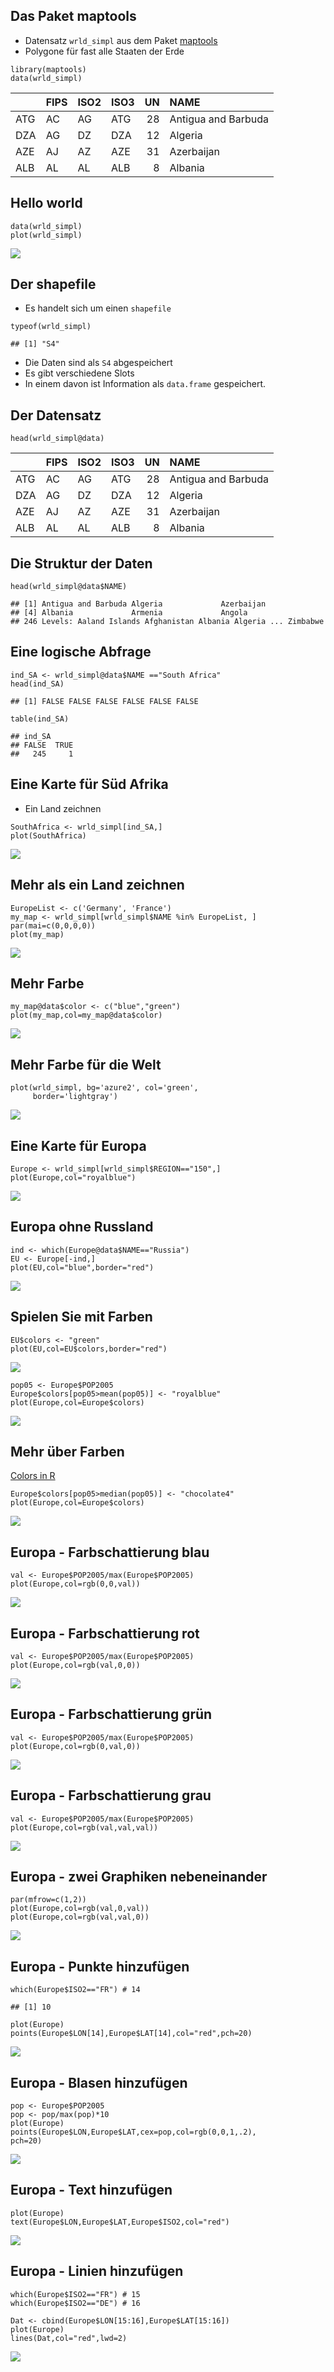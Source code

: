 Das Paket maptools
------------------

-   Datensatz `wrld_simpl` aus dem Paket
    [maptools](https://cran.r-project.org/web/packages/maptools/index.html)
-   Polygone für fast alle Staaten der Erde

<!-- -->

    library(maptools)
    data(wrld_simpl)

<table>
<thead>
<tr class="header">
<th></th>
<th align="left">FIPS</th>
<th align="left">ISO2</th>
<th align="left">ISO3</th>
<th align="right">UN</th>
<th align="left">NAME</th>
</tr>
</thead>
<tbody>
<tr class="odd">
<td>ATG</td>
<td align="left">AC</td>
<td align="left">AG</td>
<td align="left">ATG</td>
<td align="right">28</td>
<td align="left">Antigua and Barbuda</td>
</tr>
<tr class="even">
<td>DZA</td>
<td align="left">AG</td>
<td align="left">DZ</td>
<td align="left">DZA</td>
<td align="right">12</td>
<td align="left">Algeria</td>
</tr>
<tr class="odd">
<td>AZE</td>
<td align="left">AJ</td>
<td align="left">AZ</td>
<td align="left">AZE</td>
<td align="right">31</td>
<td align="left">Azerbaijan</td>
</tr>
<tr class="even">
<td>ALB</td>
<td align="left">AL</td>
<td align="left">AL</td>
<td align="left">ALB</td>
<td align="right">8</td>
<td align="left">Albania</td>
</tr>
</tbody>
</table>

Hello world
-----------

    data(wrld_simpl)
    plot(wrld_simpl)

![](maptools_files/figure-markdown_strict/unnamed-chunk-4-1.png)<!-- -->

Der shapefile
-------------

-   Es handelt sich um einen `shapefile`

<!-- -->

    typeof(wrld_simpl)

    ## [1] "S4"

-   Die Daten sind als `S4` abgespeichert
-   Es gibt verschiedene Slots
-   In einem davon ist Information als `data.frame` gespeichert.

Der Datensatz
-------------

    head(wrld_simpl@data)

<table>
<thead>
<tr class="header">
<th></th>
<th align="left">FIPS</th>
<th align="left">ISO2</th>
<th align="left">ISO3</th>
<th align="right">UN</th>
<th align="left">NAME</th>
</tr>
</thead>
<tbody>
<tr class="odd">
<td>ATG</td>
<td align="left">AC</td>
<td align="left">AG</td>
<td align="left">ATG</td>
<td align="right">28</td>
<td align="left">Antigua and Barbuda</td>
</tr>
<tr class="even">
<td>DZA</td>
<td align="left">AG</td>
<td align="left">DZ</td>
<td align="left">DZA</td>
<td align="right">12</td>
<td align="left">Algeria</td>
</tr>
<tr class="odd">
<td>AZE</td>
<td align="left">AJ</td>
<td align="left">AZ</td>
<td align="left">AZE</td>
<td align="right">31</td>
<td align="left">Azerbaijan</td>
</tr>
<tr class="even">
<td>ALB</td>
<td align="left">AL</td>
<td align="left">AL</td>
<td align="left">ALB</td>
<td align="right">8</td>
<td align="left">Albania</td>
</tr>
</tbody>
</table>

Die Struktur der Daten
----------------------

    head(wrld_simpl@data$NAME)

    ## [1] Antigua and Barbuda Algeria             Azerbaijan         
    ## [4] Albania             Armenia             Angola             
    ## 246 Levels: Aaland Islands Afghanistan Albania Algeria ... Zimbabwe

Eine logische Abfrage
---------------------

    ind_SA <- wrld_simpl@data$NAME =="South Africa"
    head(ind_SA)

    ## [1] FALSE FALSE FALSE FALSE FALSE FALSE

    table(ind_SA)

    ## ind_SA
    ## FALSE  TRUE 
    ##   245     1

Eine Karte für Süd Afrika
-------------------------

-   Ein Land zeichnen

<!-- -->

    SouthAfrica <- wrld_simpl[ind_SA,]
    plot(SouthAfrica)

![](maptools_files/figure-markdown_strict/unnamed-chunk-11-1.png)<!-- -->

Mehr als ein Land zeichnen
--------------------------

    EuropeList <- c('Germany', 'France')
    my_map <- wrld_simpl[wrld_simpl$NAME %in% EuropeList, ]
    par(mai=c(0,0,0,0))
    plot(my_map)

![](maptools_files/figure-markdown_strict/unnamed-chunk-12-1.png)<!-- -->

Mehr Farbe
----------

    my_map@data$color <- c("blue","green")
    plot(my_map,col=my_map@data$color)

![](maptools_files/figure-markdown_strict/unnamed-chunk-13-1.png)<!-- -->

Mehr Farbe für die Welt
-----------------------

    plot(wrld_simpl, bg='azure2', col='green',
         border='lightgray')

![](maptools_files/figure-markdown_strict/unnamed-chunk-14-1.png)<!-- -->

Eine Karte für Europa
---------------------

    Europe <- wrld_simpl[wrld_simpl$REGION=="150",]
    plot(Europe,col="royalblue")

![](maptools_files/figure-markdown_strict/unnamed-chunk-15-1.png)<!-- -->

Europa ohne Russland
--------------------

    ind <- which(Europe@data$NAME=="Russia")
    EU <- Europe[-ind,]
    plot(EU,col="blue",border="red")

![](maptools_files/figure-markdown_strict/unnamed-chunk-16-1.png)<!-- -->

Spielen Sie mit Farben
----------------------

    EU$colors <- "green"
    plot(EU,col=EU$colors,border="red")

![](maptools_files/figure-markdown_strict/unnamed-chunk-17-1.png)<!-- -->

    pop05 <- Europe$POP2005
    Europe$colors[pop05>mean(pop05)] <- "royalblue"
    plot(Europe,col=Europe$colors)

![](maptools_files/figure-markdown_strict/unnamed-chunk-17-2.png)<!-- -->

Mehr über Farben
----------------

[Colors in R](http://www.stat.columbia.edu/~tzheng/files/Rcolor.pdf)

    Europe$colors[pop05>median(pop05)] <- "chocolate4"
    plot(Europe,col=Europe$colors)

![](maptools_files/figure-markdown_strict/unnamed-chunk-18-1.png)<!-- -->

Europa - Farbschattierung blau
------------------------------

    val <- Europe$POP2005/max(Europe$POP2005)
    plot(Europe,col=rgb(0,0,val))

![](maptools_files/figure-markdown_strict/unnamed-chunk-19-1.png)<!-- -->

Europa - Farbschattierung rot
-----------------------------

    val <- Europe$POP2005/max(Europe$POP2005)
    plot(Europe,col=rgb(val,0,0))

![](maptools_files/figure-markdown_strict/unnamed-chunk-20-1.png)<!-- -->

Europa - Farbschattierung grün
------------------------------

    val <- Europe$POP2005/max(Europe$POP2005)
    plot(Europe,col=rgb(0,val,0))

![](maptools_files/figure-markdown_strict/unnamed-chunk-21-1.png)<!-- -->

Europa - Farbschattierung grau
------------------------------

    val <- Europe$POP2005/max(Europe$POP2005)
    plot(Europe,col=rgb(val,val,val))

![](maptools_files/figure-markdown_strict/unnamed-chunk-22-1.png)<!-- -->

Europa - zwei Graphiken nebeneinander
-------------------------------------

    par(mfrow=c(1,2))
    plot(Europe,col=rgb(val,0,val))
    plot(Europe,col=rgb(val,val,0))

![](maptools_files/figure-markdown_strict/unnamed-chunk-23-1.png)<!-- -->

Europa - Punkte hinzufügen
--------------------------

    which(Europe$ISO2=="FR") # 14

    ## [1] 10

    plot(Europe)
    points(Europe$LON[14],Europe$LAT[14],col="red",pch=20)

![](maptools_files/figure-markdown_strict/unnamed-chunk-24-1.png)<!-- -->

Europa - Blasen hinzufügen
--------------------------

    pop <- Europe$POP2005
    pop <- pop/max(pop)*10
    plot(Europe)
    points(Europe$LON,Europe$LAT,cex=pop,col=rgb(0,0,1,.2),
    pch=20)

![](maptools_files/figure-markdown_strict/unnamed-chunk-25-1.png)<!-- -->

Europa - Text hinzufügen
------------------------

    plot(Europe)
    text(Europe$LON,Europe$LAT,Europe$ISO2,col="red")

![](maptools_files/figure-markdown_strict/unnamed-chunk-26-1.png)<!-- -->

Europa - Linien hinzufügen
--------------------------

    which(Europe$ISO2=="FR") # 15
    which(Europe$ISO2=="DE") # 16

    Dat <- cbind(Europe$LON[15:16],Europe$LAT[15:16])
    plot(Europe)
    lines(Dat,col="red",lwd=2)

![](maptools_files/figure-markdown_strict/unnamed-chunk-28-1.png)<!-- -->
